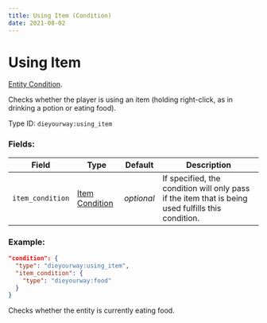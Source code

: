 ```yaml
---
title: Using Item (Condition)
date: 2021-08-02
---
```

# Using Item

[Entity Condition](../entity_conditions.md).

Checks whether the player is using an item (holding right-click, as in drinking a potion or eating food).

Type ID: `dieyourway:using_item`

### Fields:

Field  | Type | Default | Description
-------|------|---------|-------------
`item_condition` | [Item Condition](../item_conditions.md) | _optional_ | If specified, the condition will only pass if the item that is being used fulfills this condition.

### Example:

```json
"condition": {
  "type": "dieyourway:using_item",
  "item_condition": {
    "type": "dieyourway:food"
  }
}
```
Checks whether the entity is currently eating food.
